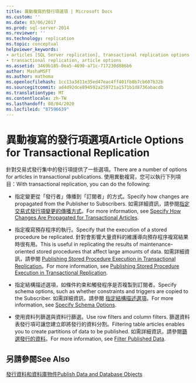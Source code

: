 ```yaml
---
title: 異動複寫的發行項選項 | Microsoft Docs
ms.custom: ''
ms.date: 03/06/2017
ms.prod: sql-server-2014
ms.reviewer: ''
ms.technology: replication
ms.topic: conceptual
helpviewer_keywords:
- articles [SQL Server replication], transactional replication options
- transactional replication, article options
ms.assetid: 3469b185-0ea5-4690-a71c-717230d886b6
author: MashaMSFT
ms.author: mathoma
ms.openlocfilehash: 1cc13a3d11e35ed47eac4ff401fb8b7cb607b32b
ms.sourcegitcommit: ad4d92dce894592a259721a1571b1d8736abacdb
ms.translationtype: MT
ms.contentlocale: zh-TW
ms.lasthandoff: 08/04/2020
ms.locfileid: "87596639"
---
```

# <a name="article-options-for-transactional-replication"></a><span data-ttu-id="d18e9-102">異動複寫的發行項選項</span><span class="sxs-lookup"><span data-stu-id="d18e9-102">Article Options for Transactional Replication</span></span>
  <span data-ttu-id="d18e9-103">針對交易式發行集中的發行項提供了一些選項。</span><span class="sxs-lookup"><span data-stu-id="d18e9-103">There are a number of options for articles in transactional publications.</span></span> <span data-ttu-id="d18e9-104">使用異動複寫，您可以執行下列項目：</span><span class="sxs-lookup"><span data-stu-id="d18e9-104">With transactional replication, you can do the following:</span></span>  
  
-   <span data-ttu-id="d18e9-105">指定變更從「發行者」傳播到「訂閱者」的方式。</span><span class="sxs-lookup"><span data-stu-id="d18e9-105">Specify how changes are propagated from the Publisher to Subscribers.</span></span> <span data-ttu-id="d18e9-106">如需詳細資訊，請參閱[指定交易式發行項變更的傳播方式](transactional-articles-specify-how-changes-are-propagated.md)。</span><span class="sxs-lookup"><span data-stu-id="d18e9-106">For more information, see [Specify How Changes Are Propagated for Transactional Articles](transactional-articles-specify-how-changes-are-propagated.md).</span></span>  
  
-   <span data-ttu-id="d18e9-107">指定複寫預存程序的執行。</span><span class="sxs-lookup"><span data-stu-id="d18e9-107">Specify that the execution of a stored procedure be replicated.</span></span> <span data-ttu-id="d18e9-108">針對會影響大量資料的維護導向預存程序複寫結果時很有用。</span><span class="sxs-lookup"><span data-stu-id="d18e9-108">This is useful in replicating the results of maintenance-oriented stored procedures that affect large amounts of data.</span></span> <span data-ttu-id="d18e9-109">如需詳細資訊，請參閱 [Publishing Stored Procedure Execution in Transactional Replication](publishing-stored-procedure-execution-in-transactional-replication.md)。</span><span class="sxs-lookup"><span data-stu-id="d18e9-109">For more information, see [Publishing Stored Procedure Execution in Transactional Replication](publishing-stored-procedure-execution-in-transactional-replication.md).</span></span>  
  
-   <span data-ttu-id="d18e9-110">指定結構描述選項，如條件約束和觸發程序是否複製到訂閱者。</span><span class="sxs-lookup"><span data-stu-id="d18e9-110">Specify schema options, such as whether constraints and triggers are copied to the Subscriber.</span></span> <span data-ttu-id="d18e9-111">如需詳細資訊，請參閱 [指定結構描述選項](../publish/specify-schema-options.md)。</span><span class="sxs-lookup"><span data-stu-id="d18e9-111">For more information, see [Specify Schema Options](../publish/specify-schema-options.md).</span></span>  
  
-   <span data-ttu-id="d18e9-112">使用資料列篩選與資料行篩選。</span><span class="sxs-lookup"><span data-stu-id="d18e9-112">Use row filters and column filters.</span></span> <span data-ttu-id="d18e9-113">篩選資料表發行項可讓您建立即將發行的資料分割。</span><span class="sxs-lookup"><span data-stu-id="d18e9-113">Filtering table articles enables you to create partitions of data to be published.</span></span> <span data-ttu-id="d18e9-114">如需詳細資訊，請參閱[篩選發行的資料](../publish/filter-published-data.md)。</span><span class="sxs-lookup"><span data-stu-id="d18e9-114">For more information, see [Filter Published Data](../publish/filter-published-data.md).</span></span>  
  
## <a name="see-also"></a><span data-ttu-id="d18e9-115">另請參閱</span><span class="sxs-lookup"><span data-stu-id="d18e9-115">See Also</span></span>  
 [<span data-ttu-id="d18e9-116">發行資料和資料庫物件</span><span class="sxs-lookup"><span data-stu-id="d18e9-116">Publish Data and Database Objects</span></span>](../publish/publish-data-and-database-objects.md)  
  
  
